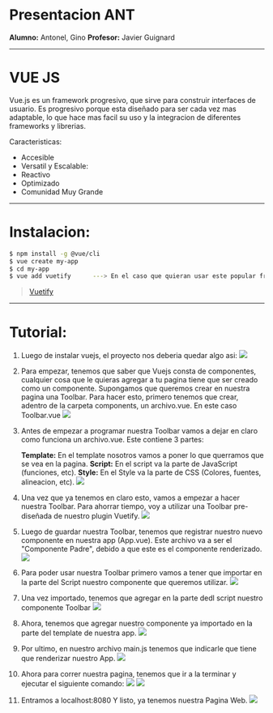 # **Presentacion ANT**
**Alumno:** Antonel, Gino
**Profesor:** Javier Guignard
***
# VUE JS

Vue.js es un framework progresivo, que sirve para construir interfaces de usuario. Es progresivo porque esta diseñado para ser cada vez mas adaptable, lo que hace mas facil su uso y la integracion de diferentes frameworks y librerias.
 
Caracteristicas: 
- Accesible
- Versatil y Escalable:
- Reactivo
- Optimizado
- Comunidad Muy Grande
***
# Instalacion:

```sh
$ npm install -g @vue/cli
$ vue create my-app
$ cd my-app
$ vue add vuetify      ---> En el caso que quieran usar este popular framework
```
> [Vuetify](https://vuetifyjs.com/es-MX/) 
***
# Tutorial:
1) Luego de instalar vuejs, el proyecto nos deberia quedar algo asi:
![](https://raw.githubusercontent.com/GinoAntonel/vuejsANT/master/imagenesTutorial/estructura.png)

2) Para empezar, tenemos que saber que Vuejs consta de componentes, cualquier cosa que le quieras agregar a tu pagina tiene que ser creado como un componente. Supongamos que queremos crear en nuestra pagina una Toolbar. Para hacer esto, primero tenemos que crear, adentro de la carpeta components, un archivo.vue. En este caso Toolbar.vue
![](https://raw.githubusercontent.com/GinoAntonel/vuejsANT/master/imagenesTutorial/crearArchivo.png)

3) Antes de empezar a programar nuestra Toolbar vamos a dejar en claro como funciona un archivo.vue. 
Este contiene 3 partes:

    **Template:** 
En el template nosotros vamos a poner lo que querramos que se vea en la pagina.
    **Script:**
En el script va la parte de JavaScript (funciones, etc).
    **Style:**
En el Style va la parte de CSS (Colores, fuentes, alineacion, etc).
![](https://raw.githubusercontent.com/GinoAntonel/vuejsANT/master/imagenesTutorial/archivoVue.png)

4) Una vez que ya tenemos en claro esto, vamos a empezar a hacer nuestra Toolbar. Para ahorrar tiempo, voy a utilizar una Toolbar pre-diseñada de nuestro plugin Vuetify.
![](https://raw.githubusercontent.com/GinoAntonel/vuejsANT/master/imagenesTutorial/toolbar.png)

5) Luego de guardar nuestra Toolbar, tenemos que registrar nuestro nuevo componente en nuestra app (App.vue). Este archivo va a ser el "Componente Padre", debido a que este es el componente renderizado.
![](https://raw.githubusercontent.com/GinoAntonel/vuejsANT/master/imagenesTutorial/app.png)

6) Para poder usar nuestra Toolbar primero vamos a tener que importar en la parte del Script nuestro componente que queremos utilizar.
![](https://raw.githubusercontent.com/GinoAntonel/vuejsANT/master/imagenesTutorial/import.png)

7) Una vez importado, tenemos que agregar en la parte dedl script nuestro componente Toolbar
![](https://raw.githubusercontent.com/GinoAntonel/vuejsANT/master/imagenesTutorial/componente.png)

8) Ahora, tenemos que agregar nuestro componente ya importado en la parte del template de nuestra app.
![](https://raw.githubusercontent.com/GinoAntonel/vuejsANT/master/imagenesTutorial/content.png)

9) Por ultimo, en nuestro archivo main.js tenemos que indicarle que tiene que renderizar nuestro App.
![](https://raw.githubusercontent.com/GinoAntonel/vuejsANT/master/imagenesTutorial/main.png)

10) Ahora para correr nuestra pagina, tenemos que ir a la terminar y ejecutar el siguiente comando:
![](https://raw.githubusercontent.com/GinoAntonel/vuejsANT/master/imagenesTutorial/run.png)
![](https://raw.githubusercontent.com/GinoAntonel/vuejsANT/master/imagenesTutorial/run2.png)

11) Entramos a localhost:8080 Y listo, ya tenemos nuestra Pagina Web.
![](https://raw.githubusercontent.com/GinoAntonel/vuejsANT/master/imagenesTutorial/local.png)

